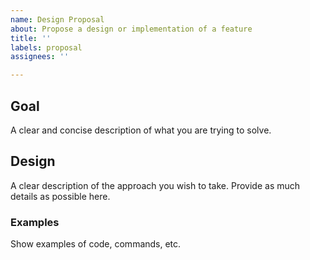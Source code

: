 ```yaml
---
name: Design Proposal
about: Propose a design or implementation of a feature
title: ''
labels: proposal
assignees: ''

---
```


## Goal

A clear and concise description of what you are trying to solve.

## Design

A clear description of the approach you wish to take. Provide as much details as possible here.

### Examples

Show examples of code, commands, etc.
